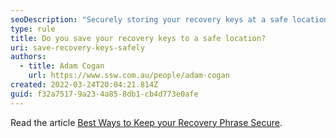 ```yaml
---
seoDescription: "Securely storing your recovery keys at a safe location protects your cryptocurrencies from unauthorized access and ensures you can recover your accounts if needed."
type: rule
title: Do you save your recovery keys to a safe location?
uri: save-recovery-keys-safely
authors:
  - title: Adam Cogan
    url: https://www.ssw.com.au/people/adam-cogan
created: 2022-03-24T20:04:21.814Z
guid: f32a7517-9a23-4a85-8db1-cb4d773e0afe
---
```

Read the article [Best Ways to Keep your Recovery Phrase Secure](https://www.ledger.com/academy/hardwarewallet/best-ways-to-protect-your-recovery-phrase).

<!--endintro-->
